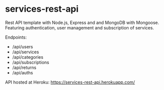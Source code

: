 # services-rest-api

Rest API template with Node.js, Express and and MongoDB with Mongoose. Featuring authentication, user management and subscription of services.

Endpoints:

- /api/users
- /api/services
- /api/categories
- /api/subscriptions
- /api/returns
- /api/auths

API hosted at Heroku: https://services-rest-api.herokuapp.com/
